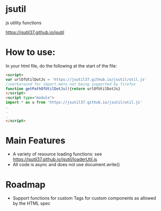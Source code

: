 # jsutil
js utility functions

https://jsutil37.github.io/jsutil

# How to use:
In your html file, do the following at the start of the file:
```html
<script>
var urlOfUtilDotJs = 'https://jsutil37.github.io/jsutil/util.js'
//workaround for import.meta not being supported by firefox
function getPathOfUtilDotJs(){return urlOfUtilDotJs}
</script>
<script type="module">
import * as u from 'https://jsutil37.github.io/jsutil/util.js'
.
.
.
</script>
```

# Main Features
- A variety of resource loading functions: see https://jsutil37.github.io/jsutil/loaderUtil.js
- All code is async and does not use document.write()

# Roadmap
- Support functions for custom Tags for custom components as allowed by the HTML spec
